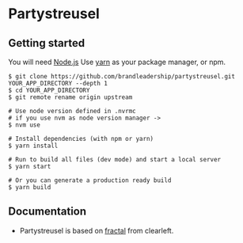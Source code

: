 # Partystreusel

## Getting started

You will need [Node.js](http://nodejs.org)
Use [yarn](https://yarnpkg.com) as your package manager, or npm.

    $ git clone https://github.com/brandleadership/partystreusel.git YOUR_APP_DIRECTORY --depth 1
    $ cd YOUR_APP_DIRECTORY
    $ git remote rename origin upstream

    # Use node version defined in .nvrmc
    # if you use nvm as node version manager ->
    $ nvm use

    # Install dependencies (with npm or yarn)
    $ yarn install

    # Run to build all files (dev mode) and start a local server
    $ yarn start

    # Or you can generate a production ready build
    $ yarn build

## Documentation

- Partystreusel is based on [fractal](https://fractal.build/guide) from clearleft.
